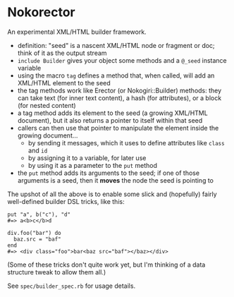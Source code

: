 # Nokorector

An experimental XML/HTML builder framework.

* definition: "seed" is a nascent XML/HTML node or fragment or doc; think of it as the output stream
* `include Builder` gives your object some methods and a `@_seed` instance variable
* using the macro `tag` defines a method that, when called, will add an XML/HTML element to the seed
* the tag methods work like Erector (or Nokogiri::Builder) methods: they can take text (for inner text content), a hash (for attributes), or a block (for nested content)
* a tag method adds its element to the seed (a growing XML/HTML document), but it also returns a pointer to itself within that seed
* callers can then use that pointer to manipulate the element inside the growing document...
  * by sending it messages, which it uses to define attributes like `class` and `id`
  * by assigning it to a variable, for later use
  * by using it as a parameter to the `put` method
* the `put` method adds its arguments to the seed; if one of those arguments is a seed, then it **moves** the node the seed is pointing to

The upshot of all the above is to enable some slick and (hopefully) fairly well-defined builder DSL tricks, like this:

    put "a", b("c"), "d"
    #=> a<b>c</b>d

    div.foo("bar") do
      baz.src = "baf"
    end
    #=> <div class="foo">bar<baz src="baf"></baz></div>

(Some of these tricks don't quite work yet, but I'm thinking of a data structure tweak to allow them all.)

See `spec/builder_spec.rb` for usage details.

